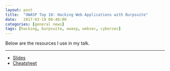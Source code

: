 ```yaml
---
layout: post
title:  "OWASP Top 10: Hacking Web Applications with Burpsuite"
date:   2017-03-19 00:48:00
categories: [general news]
tags: [hacking, burpsuite, owasp, websec, cybersec]
---
```

Below are the resources I use in my talk.

---------------

* [Slides]()
* [Cheatsheet]()
